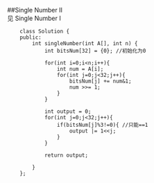 ##Single Number II    
见 Single Number I


		class Solution {
		public:
		    int singleNumber(int A[], int n) {
		        int bitsNum[32] = {0}; //初始化为0
		        
		        for(int i=0;i<n;i++){
		            int num = A[i];
		            for(int j=0;j<32;j++){
		                bitsNum[j] += num&1;
		                num >>= 1;
		            }
		        }
		        
		        int output = 0;
		        for(int j=0;j<32;j++){
		            if(bitsNum[j]%3!=0){ //只能==1
		                output |= 1<<j;
		            }
		        }
		        
		        return output;
		        
		    }
		};

